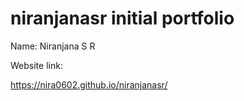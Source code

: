 # niranjanasr initial portfolio
Name: Niranjana S R

Website link:

https://nira0602.github.io/niranjanasr/
